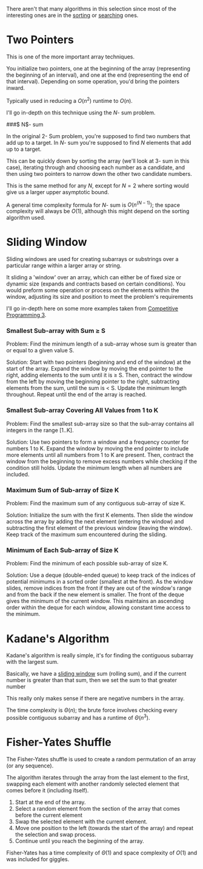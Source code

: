 There aren't that many algorithms in this selection since most of the interesting ones are in the [sorting]() or [searching]() ones.

# Two Pointers 

This is one of the more important array techniques.

You initialize two pointers, one at the beginning of the array (representing the beginning of an interval), and one at the end (representing the end of that interval). Depending on some operation, you'd bring the pointers inward.

Typically used in reducing a $O(n^2)$ runtime to $O(n)$.

I'll go in-depth on this technique using the $N$- sum problem.

###$ N$- sum

In the original $2$- Sum problem, you're supposed to find two numbers that add up to a target. 
In $N$- sum you're supposed to find $N$ elements that add up to a target.

This can be quickly down by sorting the array (we'll look at $3$- sum in this case), iterating through and choosing each number as a candidate, and then using two pointers to narrow down the other two candidate numbers.

This is the same method for any $N$, except for $N = 2$ where sorting would give us a larger upper asymptotic bound.

A general time complexity formula for $N$- sum is $O(n ^ {(N - 1)})$; the space complexity will always be $O(1)$, although this might depend on the sorting algorithm used.


# Sliding Window

Sliding windows are used for creating subarrays or substrings over a particular range within a larger array or string.

It sliding a 'window' over an array, which can either be of fixed size or dynamic size (expands and contracts based on certain conditions). You would preform some operation or process on the elements within the window, adjusting its size and position to meet the problem's requirements

I'll go in-depth here on some more examples taken from [Competitive Programming 3]().

### Smallest Sub-array with Sum ≥ S
Problem: Find the minimum length of a sub-array whose sum is greater than or equal to a given value S.

Solution: Start with two pointers (beginning and end of the window) at the start of the array. Expand the window by moving the end pointer to the right, adding elements to the sum until it is ≥ S. Then, contract the window from the left by moving the beginning pointer to the right, subtracting elements from the sum, until the sum is < S. Update the minimum length throughout. Repeat until the end of the array is reached.

### Smallest Sub-array Covering All Values from 1 to K
Problem: Find the smallest sub-array size so that the sub-array contains all integers in the range [1..K].

Solution: Use two pointers to form a window and a frequency counter for numbers 1 to K. Expand the window by moving the end pointer to include more elements until all numbers from 1 to K are present. Then, contract the window from the beginning to remove excess numbers while checking if the condition still holds. Update the minimum length when all numbers are included.

### Maximum Sum of Sub-array of Size K
Problem: Find the maximum sum of any contiguous sub-array of size K.

Solution: Initialize the sum with the first K elements. Then slide the window across the array by adding the next element (entering the window) and subtracting the first element of the previous window (leaving the window). Keep track of the maximum sum encountered during the sliding.

### Minimum of Each Sub-array of Size K
Problem: Find the minimum of each possible sub-array of size K.

Solution: Use a deque (double-ended queue) to keep track of the indices of potential minimums in a sorted order (smallest at the front). As the window slides, remove indices from the front if they are out of the window's range and from the back if the new element is smaller. The front of the deque gives the minimum of the current window. This maintains an ascending order within the deque for each window, allowing constant time access to the minimum.

# Kadane's Algorithm

Kadane's algorithm is really simple, it's for finding the contiguous subarray with the largest sum.

Basically, we have a [sliding window]() sum (rolling sum), and if the current number is greater than that sum, then we set the sum to that greater number

This really only makes sense if there are negative numbers in the array.

The time complexity is $\Theta (n)$; the brute force involves checking every possible contiguous subarray and has a runtime of $\Theta (n ^ 3)$.

# Fisher-Yates Shuffle

The Fisher-Yates shuffle is used to create a random permutation of an array (or any sequence).

The algorithm iterates through the array from the last element to the first, swapping each element with another randomly selected element that comes before it (including itself). 

1. Start at the end of the array.
2. Select a random element from the section of the array that comes before the current element 
3. Swap the selected element with the current element.
4. Move one position to the left (towards the start of the array) and repeat the selection and swap process.
5. Continue until you reach the beginning of the array.

Fisher-Yates has a time complexity of  $\Theta (1)$ and space complexity of $O(1)$ and was included for giggles.